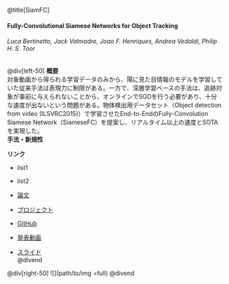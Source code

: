 @title[SiamFC]
#### Fully-Convolutional Siamese Networks for Object Tracking
###### Luca Bertinetto, Jack Valmadre, Joao F. Henriques, Andrea Vedaldi, Philip H. S. Toor

@div[left-50]
__概要__  
対象動画から得られる学習データのみから、陽に見た目情報のモデルを学習していた従来手法は表現力に制限がある。一方で、深層学習ベースの手法は、追跡対象が事前に与えられないことから、オンラインでSGDを行う必要があり、十分な速度が出ないという問題がある。物体検出用データセット（Object detection from video (ILSVRC2015)）で学習させたEnd-to-EndのFully-Convolution Siamese Network（SiameseFC）を提案し、リアルタイム以上の速度とSOTAを実現した。  
__手法・新規性__  

__リンク__  
* list1
* list2

* [論文](https://arxiv.org/pdf/1606.09549.pdf)  
* [プロジェクト](https://www.robots.ox.ac.uk/~luca/siamese-fc.html)  
* [GitHub](https://github.com/bertinetto/cfnet)  
* [発表動画](https://youtu.be/jZoUalMMZ_0)  
* [スライド](https://pdfs.semanticscholar.org/presentation/4c91/827cceb97183c4d48ca09e1c7587577c8d54.pdf)  
@divend

@div[right-50]
![](path/to/img =full)
@divend